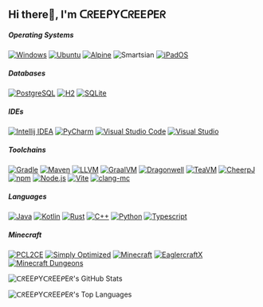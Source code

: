 ## Hi there👋, I'm ᑕᖇEEᑭYᑕᖇEEᑭEᖇ

##### Operating Systems
[![Windows](https://img.shields.io/badge/Windows-11_24H2-001968)](https://www.microsoft.com/windows/)
[![Ubuntu](https://img.shields.io/badge/WSL_Ubuntu-24.04-E95420?logo=ubuntu)](https://ubuntu.com/)
[![Alpine](https://img.shields.io/badge/WSL_Alpine-3.22.1-0D597F?logo=alpinelinux)](https://www.alpinelinux.org/)
![Smartsian](https://img.shields.io/badge/Smartisan-8.0.4-B21218)
[![iPadOS](https://img.shields.io/badge/iPadOS-17.7.10-000000?logo=ios)](https://www.apple.com/os/ipados/)
##### Databases
[![PostgreSQL](https://img.shields.io/badge/PostgreSQL-17.6-4169E1?logo=postgresql)](https://www.postgresql.org/)
[![H2](https://img.shields.io/badge/H2-2.3.232-09476B?logo=h2database)](https://h2database.com/)
[![SQLite](https://img.shields.io/badge/SQLite-3.50.4-003B57?logo=sqlite)](https://www.sqlite.org/)
##### IDEs
[![Intellij IDEA](https://img.shields.io/badge/Intellij_IDEA-2025.2.1-000000?logo=intellijidea)](https://www.jetbrains.com/idea/)
[![PyCharm](https://img.shields.io/badge/PyCharm-2025.1.3-000000?logo=pycharm)](https://www.jetbrains.com/pycharm/)
[![Visual Studio Code](https://img.shields.io/badge/Visual_Studio_Code-1.104-0078D4)](https://code.visualstudio.com/)
[![Visual Studio](https://img.shields.io/badge/Visual_Studio_2022-17.14.15-0078D4)](https://visualstudio.microsoft.com/)
##### Toolchains
[![Gradle](https://img.shields.io/badge/Gradle-9.1.0-02303A?logo=gradle)](https://gradle.org/)
[![Maven](https://img.shields.io/badge/Maven-3.9.9-C71A36?logo=apachemaven)](https://maven.apache.org/)
[![LLVM](https://img.shields.io/badge/LLVM-19.1.1-262D3A?logo=llvm)](https://llvm.org/)
[![GraalVM](https://img.shields.io/badge/GraalVM-17.0.12_|_21.0.8-8EC9E6)](https://www.graalvm.org/)
[![Dragonwell](https://img.shields.io/badge/Dragonwell-8.0.452_|_11.0.27-F44437)](https://dragonwell-jdk.io/)
[![TeaVM](https://img.shields.io/badge/TeaVM-0.12.1-4582EC)](https://teavm.org/)
[![CheerpJ](https://img.shields.io/badge/CheerpJ-4.2-FF7C00)](https://cheerpj.com/)
[![npm](https://img.shields.io/badge/npm-10.9.3-CB3837?logo=npm)](https://www.npmjs.com/)
[![Node.js](https://img.shields.io/badge/Node.js-22.18.0-5FA04E?logo=nodedotjs)](https://nodejs.org/)
[![Vite](https://img.shields.io/badge/Vite-7.1.7-646CFF?logo=vite)](https://vite.dev/)
[![clang-mc](https://img.shields.io/badge/clang--mc-0.1.0-262D3A?logo=llvm)](https://github.com/xia-mc/clang-mc)
##### Languages
[![Java](https://img.shields.io/badge/Java-21-B07219)](https://www.java.com/)
[![Kotlin](https://img.shields.io/badge/Kotlin-2.2.20-7F52FF?logo=kotlin)](https://kotlinlang.org/)
[![Rust](https://img.shields.io/badge/Rust-1.89.0-000000?logo=rust)](https://www.rust-lang.org/)
[![C++](https://img.shields.io/badge/C++-14-00599C?logo=cplusplus)](https://isocpp.org/)
[![Python](https://img.shields.io/badge/Python-3.11.4-3776AB?logo=python)](https://www.python.org/)
[![Typescript](https://img.shields.io/badge/Typescript-5.9.3-3178C6?logo=typescript)](https://www.typescriptlang.org/)
##### Minecraft
[![PCL2CE](https://img.shields.io/badge/Plain_Craft_Launcher_Community_Edition-2.12.3-116FCD)](https://ce.pclc.cc/)
[![Simply Optimized](https://img.shields.io/badge/Simply_Optimized-1.21.8--1.0.1-000308)](https://modrinth.com/modpack/sop)
[![Minecraft](https://img.shields.io/badge/Minecraft-1.21.101-3A971E)](https://www.minecraft.net/about-minecraft)
[![EaglercraftX](https://img.shields.io/badge/EaglercraftX-1.8_u53_|_1.12_u2-3A2A1A)](https://eaglercraft.com/)
[![Minecraft Dungeons](https://img.shields.io/badge/Minecraft_Dungeons-1.17.0.0-FF791A)](https://www.minecraft.net/about-dungeons)

![ᑕᖇEEᑭYᑕᖇEEᑭEᖇ's GitHub Stats](https://github-readme-stats.vercel.app/api?username=Maxsh001&show_icons=true&theme=transparent)

![ᑕᖇEEᑭYᑕᖇEEᑭEᖇ's Top Languages](https://github-readme-stats.vercel.app/api/top-langs/?username=Maxsh001&layout=compact)
